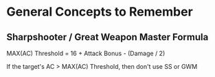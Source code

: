 # General Concepts to Remember
## Sharpshooter / Great Weapon Master Formula
MAX(AC) Threshold = 16 + Attack Bonus - (Damage / 2)

If the target's AC > MAX(AC) Threshold, then don't use SS or GWM